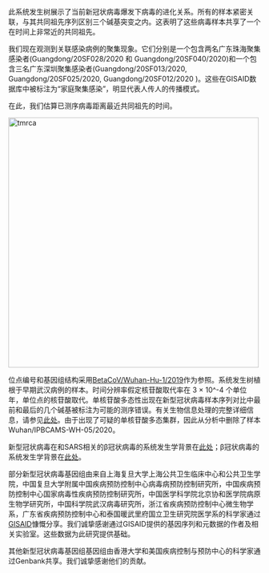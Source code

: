 此系统发生树展示了当前新冠状病毒爆发下病毒的进化关系。所有的样本紧密关联，与其共同祖先序列区别三个碱基突变之内。这表明了这些病毒样本共享了一个在时间上非常近的共同祖先。

我们现在观测到关联感染病例的聚集现象。它们分别是一个包含两名广东珠海聚集感染者(Guangdong/20SF028/2020 和 Guangdong/20SF040/2020)和一个包含三名广东深圳聚集感染者(Guangdong/20SF013/2020, Guangdong/20SF025/2020, Guangdong/20SF012/2020
)。这些在GISAID数据库中被标注为“家庭聚集感染”，明显代表人传人的传播模式。

在此，我们估算已测序病毒距离最近共同祖先的时间。

<div>
  <img alt="tmrca" width="500" src="https://nextstrain-data.s3.amazonaws.com/ncov_poisson-tmrca.png"/>
</div>

位点编号和基因组结构采用[BetaCoV/Wuhan-Hu-1/2019](https://www.ncbi.nlm.nih.gov/nuccore/MN908947)作为参照。系统发生树植根于早期武汉病例的样本。时间分辨率假定核苷酸取代率在 3 &times; 10^-4 个单位年，单位点的核苷酸取代。单核苷酸多态性出现在新型冠状病毒样本序列对比中最前和最后的几个碱基被标注为可能的测序错误。有关生物信息处理的完整详细信息，请参见[此处](https://github.com/nextstrain/ncov)。由于出现了可疑的单核苷酸多态集群，因此从分析中删除了样本Wuhan/IPBCAMS-WH-05/2020。

新型冠状病毒在和SARS相关的β冠状病毒的系统发生学背景在[此处](https://nextstrain.org/groups/blab/sars-like-cov)；β冠状病毒的系统发生学背景在[此处](https://nextstrain.org/groups/blab/beta-cov)。

部分新型冠状病毒基因组由来自上海复旦大学上海公共卫生临床中心和公共卫生学院，中国复旦大学附属中国疾病预防控制中心病毒病预防控制研究所，中国疾病预防控制中心国家病毒性疾病预防控制研究所，中国医学科学院北京协和医学院病原生物学研究所，中国科学院武汉病毒研究所，浙江省疾病预防控制中心微生物学系，广东省疾病预防控制中心和泰国暖武里府国立卫生研究院医学系的科学家通过[GISAID](https://gisaid.org)慷慨分享。我们诚挚感谢通过GISAID提供的基因序列和元数据的作者及相关实验室。这些数据为此研究提供基础。

其他新型冠状病毒基因组基因组由香港大学和美国疾病控制与预防中心的科学家通过Genbank共享。我们诚挚感谢他们的贡献。
